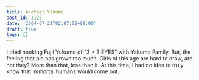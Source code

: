 ```yaml
---
title: Another Yakumo
post_id: 3125
date: '2004-07-21T02:07:00+09:00'
draft: true
tags: []
---
```


I tried hooking Fujii Yukumo of "3 × 3 EYES" with Yakumo Family. But, the feeling that pie has grown too much. Girls of this age are hard to draw, are not they? More than that, less than it. At this time, I had no idea to truly know that immortal humans would come out.

